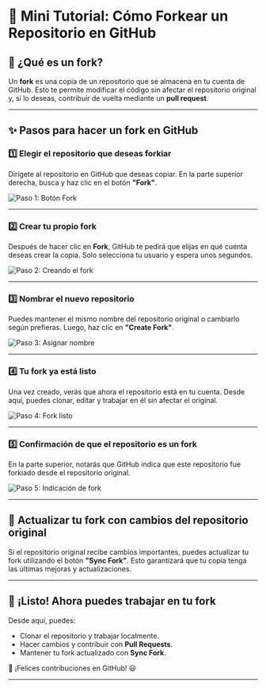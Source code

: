 # 🚀 Mini Tutorial: Cómo Forkear un Repositorio en GitHub

## 📌 ¿Qué es un fork?
Un **fork** es una copia de un repositorio que se almacena en tu cuenta de GitHub. Esto te permite modificar el código sin afectar el repositorio original y, si lo deseas, contribuir de vuelta mediante un **pull request**.

---

## ✨ Pasos para hacer un fork en GitHub

### **1️⃣ Elegir el repositorio que deseas forkiar**
Dirígete al repositorio en GitHub que deseas copiar. En la parte superior derecha, busca y haz clic en el botón **"Fork"**.

![Paso 1: Botón Fork](https://github.com/gperzal/Apuntes-Generation/blob/main/assets/fork/fork1.jpg)

---

### **2️⃣ Crear tu propio fork**
Después de hacer clic en **Fork**, GitHub te pedirá que elijas en qué cuenta deseas crear la copia. Solo selecciona tu usuario y espera unos segundos.

![Paso 2: Creando el fork](https://github.com/gperzal/Apuntes-Generation/blob/main/assets/fork/fork2.jpg)

---

### **3️⃣ Nombrar el nuevo repositorio**
Puedes mantener el mismo nombre del repositorio original o cambiarlo según prefieras. Luego, haz clic en **"Create Fork"**.

![Paso 3: Asignar nombre](https://github.com/gperzal/Apuntes-Generation/blob/main/assets/fork/fork3.jpg)

---

### **4️⃣ Tu fork ya está listo**
Una vez creado, verás que ahora el repositorio está en tu cuenta. Desde aquí, puedes clonar, editar y trabajar en él sin afectar el original.

![Paso 4: Fork listo](https://github.com/gperzal/Apuntes-Generation/blob/main/assets/fork/fork4.jpg)

---

### **5️⃣ Confirmación de que el repositorio es un fork**
En la parte superior, notarás que GitHub indica que este repositorio fue forkiado desde el repositorio original.

![Paso 5: Indicación de fork](https://github.com/gperzal/Apuntes-Generation/blob/main/assets/fork/fork5.jpg)

---

## 🔄 **Actualizar tu fork con cambios del repositorio original**
Si el repositorio original recibe cambios importantes, puedes actualizar tu fork utilizando el botón **"Sync Fork"**. Esto garantizará que tu copia tenga las últimas mejoras y actualizaciones.

---

## 🎯 **¡Listo! Ahora puedes trabajar en tu fork**
Desde aquí, puedes:
- Clonar el repositorio y trabajar localmente.
- Hacer cambios y contribuir con **Pull Requests**.
- Mantener tu fork actualizado con **Sync Fork**.

🚀 ¡Felices contribuciones en GitHub! 😃

---
